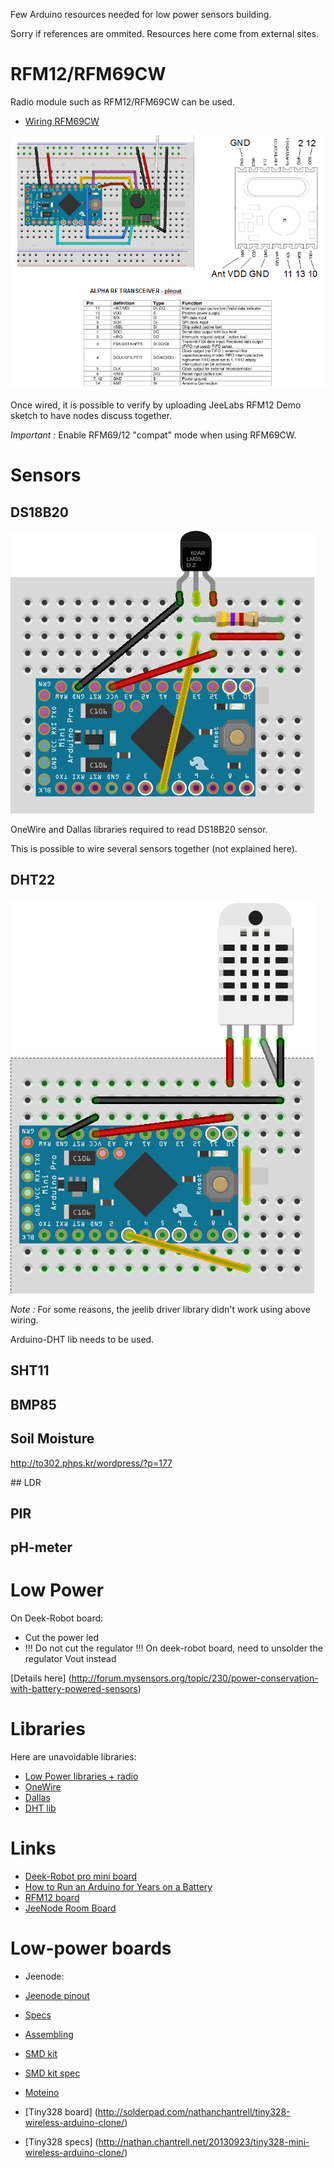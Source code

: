 Few Arduino resources needed for low power sensors building.

Sorry if references are ommited. Resources here come from external sites. 

# RFM12/RFM69CW

Radio module such as RFM12/RFM69CW can be used.

* [Wiring RFM69CW](http://openenergymonitor.org/emon/buildingblocks/rfm12b-wireless)

![wiring](res/ArduinoProMini33-RF-sensor_bb-full.png?raw=true "RFM12 / RFM69CW wiring on 3.3v board")

Once wired, it is possible to verify by uploading JeeLabs RFM12 Demo sketch to have nodes discuss together.

_Important :_ Enable RFM69/12 "compat" mode when using RFM69CW. 

# Sensors

## DS18B20

![wiring](res/ArduinoProMini33-sensor-DS18B20_bb.png?raw=true "Wiring DS18B20")

OneWire and Dallas libraries required to read DS18B20 sensor.

This is possible to wire several sensors together (not explained here).

## DHT22

![wiring](res/ArduinoProMini33-RF-sensor-DHT22_bb.png?raw=true "Wiring DHT22")

_Note :_ For some reasons, the jeelib driver library didn't work using above wiring. 

Arduino-DHT lib needs to be used.

## SHT11

## BMP85

## Soil Moisture

http://to302.phps.kr/wordpress/?p=177

## LDR

## PIR

## pH-meter

# Low Power

On Deek-Robot board:
* Cut the power led
* !!! Do not cut the regulator !!! On deek-robot board, need to unsolder the regulator Vout instead

[Details here] (http://forum.mysensors.org/topic/230/power-conservation-with-battery-powered-sensors)


# Libraries

Here are unavoidable libraries:
* [Low Power libraries + radio](https://github.com/jcw/jeelib)
* [OneWire](http://www.pjrc.com/teensy/arduino_libraries/OneWire.zip)
* [Dallas](https://github.com/milesburton/Arduino-Temperature-Control-Library)
* [DHT lib](https://github.com/markruys/arduino-DHT)


# Links

* [Deek-Robot pro mini board](http://arduino-board.com/boards/dr-pro-mini)
* [How to Run an Arduino for Years on a Battery](http://www.openhomeautomation.net/arduino-battery/)
* [RFM12 board](http://hallard.me/tag/rfm69cw/)
* [JeeNode Room Board](http://jeelabs.net/projects/hardware/wiki/Room_Board)


# Low-power boards

* Jeenode:
 * [Jeenode pinout](http://jeelabs.net/projects/hardware/wiki/Pinouts)
 * [Specs](http://jeelabs.net/projects/hardware/wiki/JeeNode)
 * [Assembling](http://jeelabs.org/2010/09/26/assembling-the-jeenode-v5/)
 * [SMD kit](http://jeelabs.org/tag/jeesmd/)
 * [SMD kit spec](http://jeelabs.net/projects/hardware/wiki/SMD_Kit)

* [Moteino](http://lowpowerlab.com/moteino/#specs)

* [Tiny328 board] (http://solderpad.com/nathanchantrell/tiny328-wireless-arduino-clone/)

* [Tiny328 specs] (http://nathan.chantrell.net/20130923/tiny328-mini-wireless-arduino-clone/)